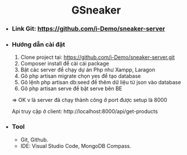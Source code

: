   <h1 align="center"><b>GSneaker</b></h1>

  - ### Link Git: https://github.com/i-Demo/sneaker-server
  
  - ### Hướng dẫn cài đặt
    1. Clone project tại: https://github.com/i-Demo/sneaker-server.git
    2. Composer install để cài cái package
    3. Bật các server để chạy dự án Php như Xampp, Laragon
    4. Gõ php artisan migrate chọn yes để tạo database
    5. Gõ lệnh php artisan db:seed để thêm dữ liệu từ json vào database
    6. Gõ php artisan serve để bật serve bên BE

    => OK v là server đã chạy thành công ở port được setup là 8000

    Api truy cập ở client: http://localhost:8000/api/get-products



  - ### Tool
    - Git, Github.
    - IDE: Visual Studio Code, MongoDB Compass.
